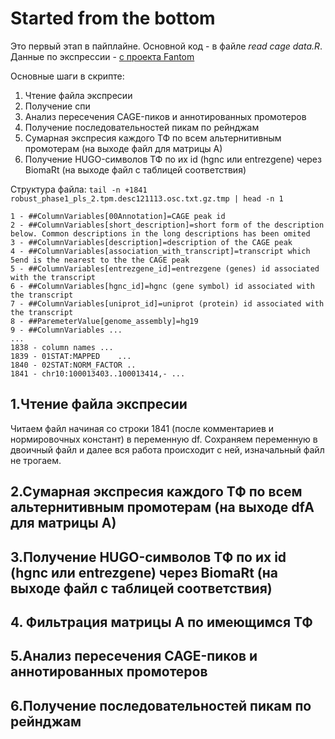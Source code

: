 # Started from the bottom
Это первый этап в пайплайне.
Основной код - в файле *read cage data.R*.
Данные по экспрессии - [с проeкта Fantom](http://fantom.gsc.riken.jp/5/datafiles/phase2.0/extra/CAGE_peaks/hg19.cage_peak_phase1and2combined_tpm_ann.osc.txt.gz)


Основные шаги в скрипте: 
1. Чтение файла экспресии
2. Получение спи
3. Анализ пересечения CAGE-пиков и аннотированных промотеров
4. Получение последовательностей пикам по рейнджам
5. Сумарная экспресия каждого ТФ по всем альтернитивным промотерам (на выходе файл для матрицы А)
6. Получение HUGO-символов ТФ по их id (hgnc или entrezgene) через BiomaRt (на выходе файл с таблицей соответствия)

Структура файла:
`tail -n +1841 robust_phase1_pls_2.tpm.desc121113.osc.txt.gz.tmp | head -n 1`

```
1 - ##ColumnVariables[00Annotation]=CAGE peak id
2 - ##ColumnVariables[short_description]=short form of the description below. Common descriptions in the long descriptions has been omited
3 - ##ColumnVariables[description]=description of the CAGE peak
4 - ##ColumnVariables[association_with_transcript]=transcript which 5end is the nearest to the the CAGE peak
5 - ##ColumnVariables[entrezgene_id]=entrezgene (genes) id associated with the transcript
6 - ##ColumnVariables[hgnc_id]=hgnc (gene symbol) id associated with the transcript
7 - ##ColumnVariables[uniprot_id]=uniprot (protein) id associated with the transcript
8 - ##ParemeterValue[genome_assembly]=hg19
9 - ##ColumnVariables ...
...
1838 - column names ...
1839 - 01STAT:MAPPED	...
1840 - 02STAT:NORM_FACTOR ..
1841 - chr10:100013403..100013414,- ...
```

## 1.Чтение файла экспресии
Читаем файл начиная со строки 1841 (после комментариев и нормировочных констант) в переменную df. 
Сохраняем переменную в двоичный файл и далее вся работа происходит с ней, изначальный файл не трогаем.

## 2.Сумарная экспресия каждого ТФ по всем альтернитивным промотерам (на выходе dfA для матрицы А)

## 3.Получение HUGO-символов ТФ по их id (hgnc или entrezgene) через BiomaRt (на выходе файл с таблицей соответствия)

## 4. Фильтрация матрицы А по имеющимся ТФ


## 5.Анализ пересечения CAGE-пиков и аннотированных промотеров
## 6.Получение последовательностей пикам по рейнджам

